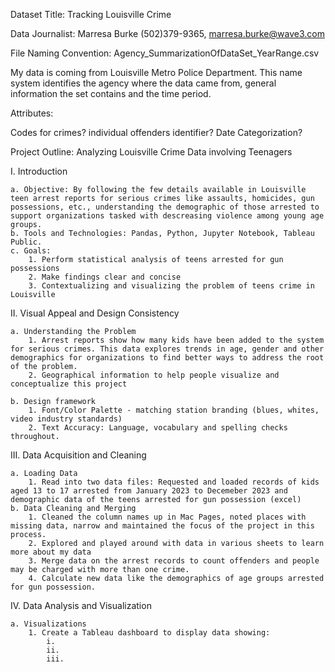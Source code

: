 Dataset Title: Tracking Louisville Crime

Data Journalist: Marresa Burke (502)379-9365, marresa.burke@wave3.com

File Naming Convention: Agency_SummarizationOfDataSet_YearRange.csv 

My data is coming from Louisville Metro Police Department. This name system identifies the agency where the data came from, general information  the set contains and the time period. 




Attributes: 

Codes for crimes? 
individual offenders identifier? 
Date Categorization? 


Project Outline: Analyzing Louisville Crime Data involving Teenagers

I. Introduction

    a. Objective: By following the few details available in Louisville teen arrest reports for serious crimes like assaults, homicides, gun possessions, etc., understanding the demographic of those arrested to support organizations tasked with descreasing violence among young age groups. 
    b. Tools and Technologies: Pandas, Python, Jupyter Notebook, Tableau Public. 
    c. Goals: 
        1. Perform statistical analysis of teens arrested for gun possessions
        2. Make findings clear and concise 
        3. Contextualizing and visualizing the problem of teens crime in Louisville 

II. Visual Appeal and Design Consistency 

    a. Understanding the Problem
        1. Arrest reports show how many kids have been added to the system for serious crimes. This data explores trends in age, gender and other demographics for organizations to find better ways to address the root of the problem. 
        2. Geographical information to help people visualize and conceptualize this project

    b. Design framework
        1. Font/Color Palette - matching station branding (blues, whites, video industry standards)
        2. Text Accuracy: Language, vocabulary and spelling checks throughout. 


III. Data Acquisition and Cleaning 

    a. Loading Data 
        1. Read into two data files: Requested and loaded records of kids aged 13 to 17 arrested from January 2023 to Decemeber 2023 and demographic data of the teens arrested for gun possession (excel)
    b. Data Cleaning and Merging 
        1. Cleaned the column names up in Mac Pages, noted places with missing data, narrow and maintained the focus of the project in this process.
        2. Explored and played around with data in various sheets to learn more about my data
        3. Merge data on the arrest records to count offenders and people may be charged with more than one crime.
        4. Calculate new data like the demographics of age groups arrested for gun possession. 


IV. Data Analysis and Visualization 

    a. Visualizations 
        1. Create a Tableau dashboard to display data showing: 
            i. 
            ii. 
            iii.




